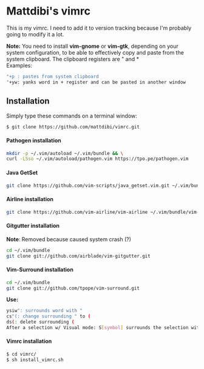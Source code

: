# Mattdibi's vimrc
This is my vimrc. I need to add it to version tracking because I'm probably going to modify it a lot.

**Note:** You need to install **vim-gnome** or **vim-gtk**, depending on your system configuration, to be able to effectively
copy and paste from the system clipboard.
The clipboard registers are " and *  
Examples:
```sh
"+p : pastes from system clipboard
"+yw: yanks word in + register and can be pasted in another window
```

## Installation
Simply type these commands on a terminal window:

```sh
$ git clone https://github.com/mattdibi/vimrc.git
```

#### Pathogen installation
```sh
mkdir -p ~/.vim/autoload ~/.vim/bundle && \
curl -LSso ~/.vim/autoload/pathogen.vim https://tpo.pe/pathogen.vim
```

#### Java GetSet
```sh
git clone https://github.com/vim-scripts/java_getset.vim.git ~/.vim/bundle/getset
```

#### Airline installation
```sh
git clone https://github.com/vim-airline/vim-airline ~/.vim/bundle/vim-airline
```

#### Gitgutter installation
**Note**: Removed because caused system crash (?)
```sh
cd ~/.vim/bundle
git clone git://github.com/airblade/vim-gitgutter.git
```

#### Vim-Surround installation
```sh
cd ~/.vim/bundle
git clone git://github.com/tpope/vim-surround.git
```
**Use:** 
```sh
ysiw": surrounds word with "
cs"(: change surrounding " to (
ds(: delete surrounding (
After a selection w/ Visual mode: S[symbol] surrounds the selection with [symbol]
```

#### Vimrc installation
```sh
$ cd vimrc/ 
$ sh install_vimrc.sh
```
